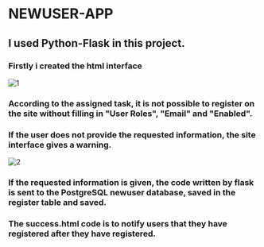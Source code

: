 # NEWUSER-APP

## I used Python-Flask in this project.

### Firstly i created the html interface
![1](https://user-images.githubusercontent.com/76625335/135093490-234947f7-e369-4792-806e-ae0214194a44.PNG)

### According to the assigned task, it is not possible to register on the site without filling in "User Roles", "Email" and "Enabled".
### If the user does not provide the requested information, the site interface gives a warning.
![2](https://user-images.githubusercontent.com/76625335/135094757-af050646-433e-458c-8746-b1b4a1c9d284.PNG)

### If the requested information is given, the code written by flask is sent to the PostgreSQL newuser database, saved in the register table and saved.

### The success.html code is to notify users that they have registered after they have registered.
